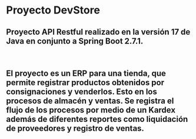 # Proyecto DevStore
<h2>Proyecto API Restful realizado en la versión 17 de Java en conjunto a Spring Boot 2.7.1.</h2>
<br>
<h2>
  El proyecto es un ERP para una tienda, que permite registrar productos obtenidos por consignaciones y venderlos.
  Esto en los procesos de almacén y ventas.
  Se registra el flujo de los procesos por medio de un Kardex además de diferentes reportes como liquidación de proveedores y registro de ventas.  
</h2> 
